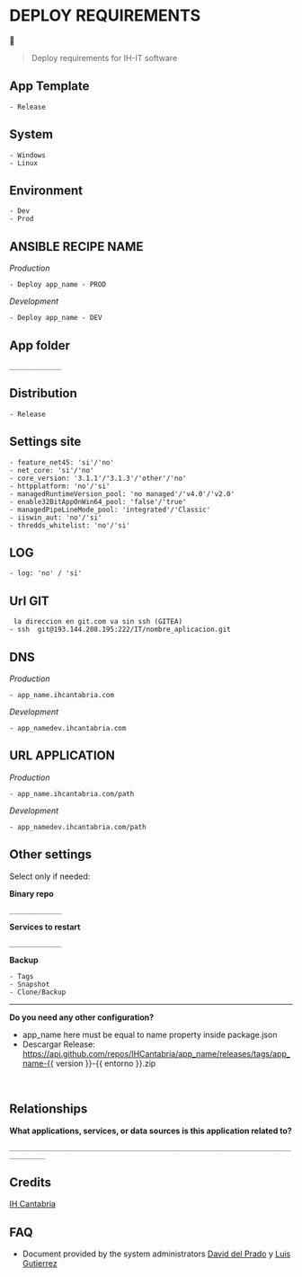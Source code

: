 # DEPLOY REQUIREMENTS

🚀
<br>

> Deploy requirements for IH-IT software
> <br>

## App Template

    - Release

## System

    - Windows
    - Linux

## Environment

    - Dev
    - Prod

## ANSIBLE RECIPE NAME

_Production_

    - Deploy app_name - PROD

_Development_

    - Deploy app_name - DEV

## App folder

`_____________`

## Distribution

    - Release

## Settings site

    - feature_net45: 'si'/'no'
    - net_core: 'si'/'no'
    - core_version: '3.1.1'/'3.1.3'/'other'/'no'
    - httpplatform: 'no'/'si'
    - managedRuntimeVersion_pool: 'no managed'/'v4.0'/'v2.0'
    - enable32BitAppOnWin64_pool: 'false'/'true'
    - managedPipeLineMode_pool: 'integrated'/'Classic'
    - iiswin_aut: 'no'/'si'
    - thredds_whitelist: 'no'/'si'

## LOG

    - log: 'no' / 'si'

## Url GIT

     la direccion en git.com va sin ssh (GITEA)
    - ssh  git@193.144.208.195:222/IT/nombre_aplicacion.git

## DNS

_Production_

    - app_name.ihcantabria.com

_Development_

    - app_namedev.ihcantabria.com

## URL APPLICATION

_Production_

    - app_name.ihcantabria.com/path

_Development_

    - app_namedev.ihcantabria.com/path

## Other settings

Select only if needed:

**Binary repo**

`_____________`

**Services to restart**

`_____________`

**Backup**

    - Tags
    - Snapshot
    - Clone/Backup

---

**Do you need any other configuration?**

- app_name here must be equal to name property inside package.json 
- Descargar Release: https://api.github.com/repos/IHCantabria/app_name/releases/tags/app_name-{{ version }}-{{ entorno }}.zip

<br>

## Relationships

**What applications, services, or data sources is this application related to?**

`_______________________________________________________________________________`

## Credits

[IH Cantabria](https://github.com/IHCantabria)

## FAQ

- Document provided by the system administrators [David del Prado](https://ihcantabria.com/directorio-personal/david-del-prado-secadas/) y [Luis Gutierrez](https://ihcantabria.com/directorio-personal/luis-gutierrez/)
